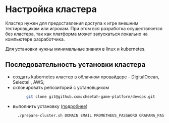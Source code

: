 # Настройка кластера

Кластер нужен для предоставления доступа к игре внешним тестировщикам или игрокам. При этом вся разработка
осуществляется без кластера, так как платформа может запускаться локально на компьютере разработчика.

Для установки нужны минимальные знания в linux и kubernetes.

## Последовательность установки кластера

- создать kubernetes кластер в облачном провайдере - DigitalOcean, Selectel , AWS;
- склонировать репозиторий с установщиком
  ```bash 
        git clone git@github.com:cheetah-game-platform/devops.git 
  ```
- выполнить установку ([подробнее](https://github.com/cheetah-game-platform/devops#readme))
  ```bash
    ./prepare-cluster.sh DOMAIN EMAIL PROMETHEUS_PASSWORD GRAFANA_PASSWORD
  ```
